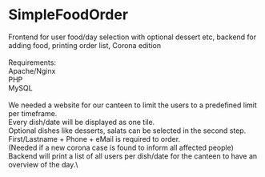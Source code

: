 # SimpleFoodOrder
Frontend for user food/day selection with optional dessert etc, backend for adding food, printing order list, Corona edition\
\
Requirements:\
Apache/Nginx\
PHP\
MySQL\
\
We needed a website for our canteen to limit the users to a predefined limit per timeframe.\
Every dish/date will be displayed as one tile.\
Optional dishes like desserts, salats can be selected in the second step.\
First/Lastname + Phone + eMail is required to order.\
(Needed if a new corona case is found to inform all affected people)
Backend will print a list of all users per dish/date for the canteen to have an overview of the day.\
